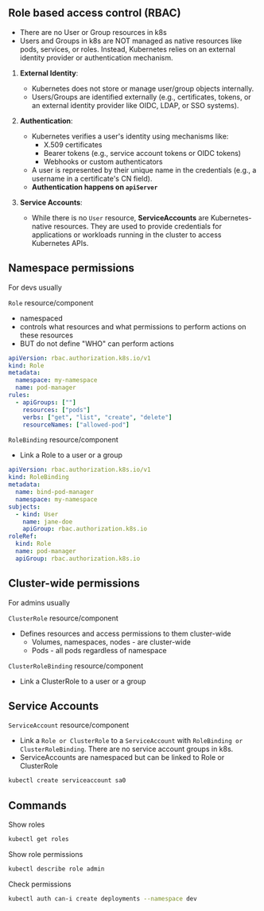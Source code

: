 ## Role based access control (RBAC)

- There are no User or Group resources in k8s
- Users and Groups in k8s are NOT managed as native resources like pods, services, or roles. Instead, Kubernetes relies on an external identity provider or authentication mechanism.

1. **External Identity**:
   - Kubernetes does not store or manage user/group objects internally.
   - Users/Groups are identified externally (e.g., certificates, tokens, or an external identity provider like OIDC, LDAP, or SSO systems).

2. **Authentication**:
   - Kubernetes verifies a user's identity using mechanisms like:
     - X.509 certificates
     - Bearer tokens (e.g., service account tokens or OIDC tokens)
     - Webhooks or custom authenticators
   - A user is represented by their unique name in the credentials (e.g., a username in a certificate's CN field).
   - **Authentication happens on `apiServer`**

3. **Service Accounts**:
   - While there is no `User` resource, **ServiceAccounts** are Kubernetes-native resources. They are used to provide credentials for applications or workloads running in the cluster to access Kubernetes APIs.

## Namespace permissions

For devs usually

`Role` resource/component
- namespaced
- controls what resources and what permissions to perform actions on these resources
- BUT do not define "WHO" can perform actions

```yaml
apiVersion: rbac.authorization.k8s.io/v1
kind: Role
metadata:
  namespace: my-namespace
  name: pod-manager
rules:
  - apiGroups: [""]
    resources: ["pods"]
    verbs: ["get", "list", "create", "delete"]
    resourceNames: ["allowed-pod"]
```

`RoleBinding` resource/component
- Link a Role to a user or a group

```yaml
apiVersion: rbac.authorization.k8s.io/v1
kind: RoleBinding
metadata:
  name: bind-pod-manager
  namespace: my-namespace
subjects:
  - kind: User
    name: jane-doe
    apiGroup: rbac.authorization.k8s.io
roleRef:
  kind: Role
  name: pod-manager
  apiGroup: rbac.authorization.k8s.io
```

## Cluster-wide permissions

For admins usually

`ClusterRole` resource/component
- Defines resources and access permissions to them cluster-wide
  - Volumes, namespaces, nodes - are cluster-wide
  - Pods - all pods regardless of namespace

`ClusterRoleBinding` resource/component
- Link a ClusterRole to a user or a group

## Service Accounts

`ServiceAccount` resource/component
- Link a `Role or ClusterRole` to a `ServiceAccount` with `RoleBinding or ClusterRoleBinding`. There are no service account groups in k8s.
- ServiceAccounts are namespaced but can be linked to Role or ClusterRole

```bash
kubectl create serviceaccount sa0
```

## Commands

Show roles
```bash
kubectl get roles
```

Show role permissions
```bash
kubectl describe role admin
```

Check permissions
```bash
kubectl auth can-i create deployments --namespace dev
```
